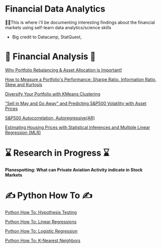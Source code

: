 # Financial Data Analytics 

🙋‍♂️This is where i'll be documenting interesting findings about the financial markets using self-learn data analytics/science skills
* Big credit to Datacamp, StatQuest, 




# 📖 Financial Analysis 📖
[Why Portfolio Rebalancing & Asset Allocation is Important!](AssetAllocation.ipynb)

[How to Measure a Portfolio's Performance: Sharpe Ratio, Information Ratio, Skew and Kurtosis](Sharpe&IR.ipynb)

[Diversify Your Portfolio with KMeans Clustering](https://buttersaltpepper-finapp-app-cfhlmv.streamlitapp.com/)

["Sell in May and Go Away" and Predicting S&P500 Volatility with Asset Prices](PredictingVolatility.ipynb)

[S&P500 Autocorrelation, Autoregressive(AR)](SPYautocorrelation.ipynb)

[Estimating Housing Prices with Statistical Inferences and Multiple Linear Regression (MLR)](StatisticalInferences.ipynb)





# ⌛ Research in Progress ⌛
**Planespotting: What can Private Aviation Activity indicate in Stock Markets**




# ✍️ Python How To ✍️
[Python How To: Hypothesis Testing](HypothesisTesting.ipynb)

[Python How To: Linear Regressions](LinearRegression.ipynb)

[Python How To: Logistic Regression](LogisticRegression.ipynb)

[Python How To: K-Nearest Neighbors](KNN.ipynb)
